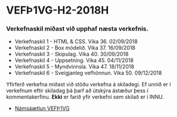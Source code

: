 # VEFÞ1VG-H2-2018H

### Verkefnaskil miðast við upphaf næsta verkefnis.
* Verkefnaskil 1 - HTML & CSS. Vika 36. 02/09/2018
* Verkefnaskil 2 - Box módelið. Vika 37. 16/09/2018
* Verkefnaskil 3 - Skipulag. Vika 40. 30/09/2018
* Verkefnaskil 4 - Uppsetning. Vika 45. 04/11/2018 
* Verkefnaskil 5 - Myndvinnsla. Vika 47. 18/11/2018 
* Verkefnaskil 6 - Sveigjanleg vefhönnun. Vika 50. 09/12/2018

Yfirferð verkefna miðast við stöðu verkefna á skiladegi. Ef unnið er í verkefnum eftir skiladag þá þarf að útskýra ástæður þess í kommentakerfinu. **Ekki** er farið yfir verkefni sem skilað er í INNU. 

* [Námsáætlun VEFÞ1VG](https://github.com/vefgrunnur/VEF1VG-H2-2018H/blob/master/N%C3%A1ms%C3%A1%C3%A6tlun%20VEF%C3%9E1VG/VEF%C3%9E1VG05_H18.pdf) 
